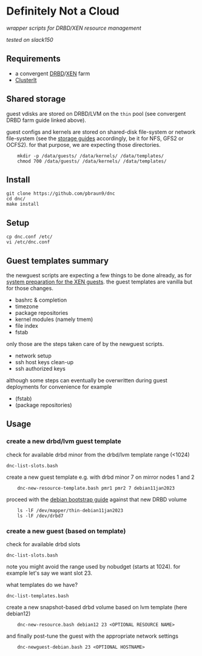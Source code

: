# Definitely Not a Cloud

_wrapper scripts for DRBD/XEN resource management_

_tested on slack150_

## Requirements

- a convergent [DRBD](https://pub.nethence.com/storage/drbd)/[XEN](/xen/slackware) farm <!--with LVM2 thin provisioning-->
- [ClusterIt](https://www.garbled.net/clusterit)

## Shared storage

guest vdisks are stored on DRBD/LVM on the `thin` pool (see convergent DRBD farm guide linked above).

guest configs and kernels are stored on shared-disk file-system or network file-system (see the [storage guides](https://pub.nethence.com/storage/) accordingly, be it for NFS, GFS2 or OCFS2).
for that purpose, we are expecting those directories.

        mkdir -p /data/guests/ /data/kernels/ /data/templates/
        chmod 700 /data/guests/ /data/kernels/ /data/templates/

## Install

	git clone https://github.com/pbraun9/dnc
	cd dnc/
	make install

## Setup

	cp dnc.conf /etc/
	vi /etc/dnc.conf

## Guest templates summary

the newguest scripts are expecting a few things to be done already, as for [system preparation for the XEN guests](https://pub.nethence.com/xen/).
the guest templates are vanilla but for those changes.

- bashrc & completion
- timezone
- package repositories
- kernel modules (namely tmem)
- file index
- fstab

only those are the steps taken care of by the newguest scripts.

- network setup
- ssh host keys clean-up
- ssh authorized keys

although some steps can eventually be overwritten during guest deployments for convenience for example

- (fstab)
- (package repositories)

## Usage

### create a new drbd/lvm guest template

check for available drbd minor from the drbd/lvm template range (<1024)

	dnc-list-slots.bash

create a new guest template e.g. with drbd minor 7 on mirror nodes 1 and 2

        dnc-new-resource-template.bash pmr1 pmr2 7 debian11jan2023

proceed with the [debian bootstrap guide](https://pub.nethence.com/xen/guest-debian) against that new DRBD volume

        ls -lF /dev/mapper/thin-debian11jan2023
        ls -lF /dev/drbd7

### create a new guest (based on template)

check for available drbd slots

	dnc-list-slots.bash

note you might avoid the range used by nobudget (starts at 1024).
for example let's say we want slot 23.

what templates do we have?

	dnc-list-templates.bash

create a new snapshot-based drbd volume based on lvm template (here debian12)

        dnc-new-resource.bash debian12 23 <OPTIONAL RESOURCE NAME>

and finally post-tune the guest with the appropriate network settings

        dnc-newguest-debian.bash 23 <OPTIONAL HOSTNAME>

<!--
## Distributed HA

here's a lame attempt for a HA scheduler
-- enable on every node

	*/5 * * * /usr/local/sbin/dnc-cron-ha.bash 2>&1
-->

